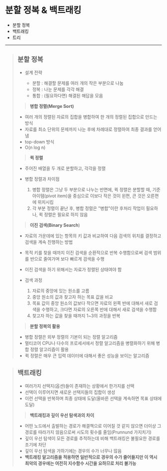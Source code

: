 # 분할 정복 & 백트래킹

- 분할 정복
- 백트래킹
- 트리

---

> ## 분할 정복
>
> - 설계 전략 
>
>   - 분할 : 해결할 문제를 여러 개의 작은 부분으로 나눔
>   - 정복 : 나눈 문제를 각각 해결
>   - 통합 : (필요하다면) 해결된 해답을 모음
>
>   
>
> > **병합 정렬(Merge Sort)**
>
> - 여러 개의 정렬된 자료의 집합을 병합하여 한 개의 정렬된 집합으로 만드는 방식
> - 자료를 최소 단위의 문제까지 나눈 후에 차례대로 정렬하여 최종 결과를 얻어냄
> - top-down 방식
> - O(n log n)
>
> 
>
> > **퀵 정렬**
>
> - 주어진 배열을 두 개로 분할하고, 각각을 정렬
>
> - 병합 정렬과 차이점
>
>   1. 병합 정렬은 그냥 두 부분으로 나누는 반면에, 퀵 정렬은 분할할 때, 기준 아이템(pivot item)을 중심으로 이보다 작은 것이 왼편, 큰 것은 오른편에 위치시킴
>   2. 각 부분 정렬이 끝난 후, 병합 정렬은 "병합"이란 후처리 작업이 필요하나, 퀵 정렬은 필요로 하지 않음
>
>   
>
> > **이진 검색(Binary Search**)
>
> - 자료의 가운데에 있는 항목의 키 값과 비교하여 다음 검색의 위치를 결정하고 검색을 계속 진행하는 방법
>
> - 목적 키를 찾을 때까지 이진 검색을 순환적으로 반복 수행함으로써 검색 범위를 반으로 줄여가며 보다 빠르게 검색을 수행
>
> - 이진 검색을 하기 위해서는 자료가 정렬된 상태여야 함
>
> - 검색 과정
>
>   1. 자료의 중앙에 있는 원소를 고름
>   2. 중앙 원소의 값과 찾고자 하는 목표 값을 비교
>   3. 목표 값이 중앙 원소의 값보다 작으면 자료의 왼쪽 반에 대해서 새로 검색을 수행하고, 크다면 자료의 오른쪽 반에 대해서 새로 검색을 수행함
>   4. 찾고자 하는 값을 찾을 때까지 1~3의 과정을 반복
>
>   
>
> > **분할 정복의 활용**
>
> - 병합 정렬은 외부 정렬의 기본이 되는 정렬 알고리즘
> - 멀티코어 CPU나 다수의 프로세서에서 정렬 알고리즘을 병렬화하기 위해 병합 정렬 알고리즘이 활용
> - 퀵 정렬은 매우 큰 입력 데이터에 대해서 좋은 성능을 보이는 알고리즘



> ## 백트래킹
>
> - 여러가지 선택지(옵션)들이 존재하는 상황에서 한가지를 선택
> - 선택이 이루어지면 새로운 선택지들의 집합이 생성
> - 이런 선택을 반복하며 최종 상태에 도달(올바른 선택을 계속하면 목표 상태에 도달)
>
> 
>
> > **백트래킹과 깊이 우선 탐색과의 차이**
>
> - 어떤 노드에서 출발하는 경로가 해결책으로 이어질 것 같지 않으면 더이상 그 경로를 따라가지 않음으로써 시도의 횟수를 줄임(Prunnund 가지치기)
> - 깊이 우선 탐색이 모든 경로를 추적하는데 비해 백트래킹은 불필요한 경로를 조기에 차단
> - 깊이 우선 탐색을 가하기에는 경우의 수가 너무나 많음
> - **백트래킹 알고리즘을 적용하면 일반적으로 경우의 수가 줄어들지만 이 역시 최악의 경우에는 여전히 지수함수 시간을 요하므로 처리 불가능**

